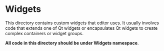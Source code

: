 # Widgets

This directory contains custom widgets that editor uses.
It usually involves code that extends one of Qt widgets or encapsulates Qt widgets to create complex containers or widget groups. 

**All code in this directory should be under Widgets namespace**.

